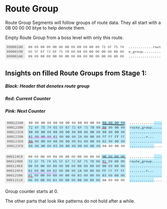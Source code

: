 # Route Group

Route Group Segments will follow groups of route data. They all start with a 0B 00 00 00 btye to help denote them.

Empty Route Group from a boss level with only this route.

![Empty Route Group](https://raw.githubusercontent.com/SmallMistake/Modding-NiD/main/Route_Data/pictures/routeGroup.PNG)


## Insights on filled Route Groups from Stage 1:

##### Black: Header that denotes route group
##### Red: Current Counter
##### Pink: Next Counter

![Group 0](https://raw.githubusercontent.com/SmallMistake/Modding-NiD/main/Route_Data/pictures/routeGroup0Stage1_LI.jpg)

![Group 1](https://raw.githubusercontent.com/SmallMistake/Modding-NiD/main/Route_Data/pictures/routeGroup1Stage1_LI.jpg)

Group counter starts at 0.

The other parts that look like patterns do not hold after a while.

